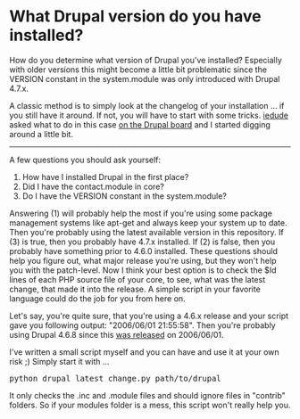 # What Drupal version do you have installed?

How do you determine what version of Drupal you've installed? Especially with older versions this might become a little bit problematic since the VERSION constant in the system.module was only introduced with Drupal 4.7.x.

A classic method is to simply look at the changelog of your installation ... if you still have it around. If not, you will have to start with some tricks.  [iedude](http://drupal.org/user/69666) asked what to do in this case [on the Drupal board](http://drupal.org/node/78237#comment-145302) and I started digging around a little bit. 



-------------------------------



A few questions you should ask yourself:

1. How have I installed Drupal in the first place?
2. Did I have the contact.module in core?
3. Do I have the VERSION constant in the system.module?

Answering (1) will probably help the most if you're using some package management systems like apt-get and always keep your system up to date. Then you're probably using the latest available version in this repository.
If (3) is true, then you probably have 4.7.x installed. If (2) is false, then you probably have something prior to 4.6.0 installed. These questions should help you figure out, what major release you're using, but they won't help you with the patch-level. Now I think your best option is to check the $Id lines of each PHP source file of your core, to see, what was the latest change, that made it into the release. A simple script in your favorite language could do the job for you from here on. 

Let's say, you're quite sure, that you're using a 4.6.x release and your script gave you following output: "2006/06/01 21:55:58". Then you're probably using Drupal 4.6.8 since this [was released](http://drupal.org/drupal-4.7.2) on 2006/06/01.

I've written a small script myself and you can have and use it at your own risk ;) Simply start it with ...

<pre class="command">python drupal_latest_change.py path/to/drupal</pre>

It only checks the .inc and .module files and should ignore files in "contrib" folders. So if your modules folder is a mess, this script won't really help you.